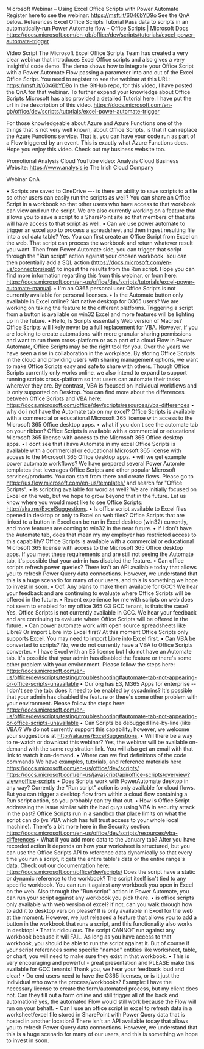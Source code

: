 
Microsoft Webinar – Using Excel Office Scripts with Power Automate
Register here to see the webinar: https://msft.it/6046bYD9o
See the QnA below.
References
Excel Office Scripts Tutorial 
Pass data to scripts in an automatically-run Power Automate flow - Office Scripts | Microsoft Docs
https://docs.microsoft.com/en-gb/office/dev/scripts/tutorials/excel-power-automate-trigger 

Video Script
The Microsoft Excel Office Scripts Team has created a very clear webinar that introduces Excel Office scripts and also gives a very insightful code demo. 
The demo shows how to integrate your Office Script with a Power Automate Flow passing a parameter into and out of the Excel Office Script.
You need to register to see the webinar at this URL:
https://msft.it/6046bYD9o
In the GitHub repo, for this video, I have posted the QnA for that webinar. 
To further expand your knowledge about Office Scripts Microsoft has also provided a detailed Tutorial here: 
I have put the url in the description of this video.
https://docs.microsoft.com/en-gb/office/dev/scripts/tutorials/excel-power-automate-trigger 

For those knowledgeable about Azure and Azure Functions one of the things that is not very well known, about Office Scripts, is that it can replace the Azure Functions service. That is, you can have your code run as part of  a Flow triggered by an event. This is exactly what Azure Functions does. 
Hope you enjoy this video. Check out my business website too.




Promotional
Analysis Cloud YouTube video: 
Analysis Cloud Business Website: https://www.analysis.ie
The Irish Cloud Company

 

 

Webinar QnA

•	Scripts are saved to OneDrive --- is there an ability to save scripts to a file so other users can easily run the scripts as well?
You can share an Office Script in a workbook so that other users who have access to that workbook can view and run the script. We are also currently working on a feature that allows you to save a script to a SharePoint site so that members of that site will have access to that script as well.
•	Can we use power automate to trigger an excel app to process a spreadsheet and then ingest resulting file into a sql data table?
Yes. You can first create an Office Script from Excel on the web. That script can process the workbook and return whatever result you want. Then from Power Automate side, you can trigger that script through the "Run script" action against your chosen workbook. You can then potentially add a SQL action (https://docs.microsoft.com/en-us/connectors/sql/) to ingest the results from the Run script. Hope you can find more information regarding this from this webinar, or from here: https://docs.microsoft.com/en-us/office/dev/scripts/tutorials/excel-power-automate-manual.
•	I'm an O365 personal user
Office Scripts is not currently available for personal licenses.
•	Is the Automate button only available in Excel online? Not native desktop for O365 users?
We are working on taking the feature to the different platforms. Triggering a script from a button is available on win32 Excel and more features will be lighting up in the future.
•	Hello, Is Scripts essentially Web version of Macros?
Office Scripts will likely never be a full replacement for VBA. However, if you are looking to create automations with more granular sharing permissions and want to run them cross-platform or as a part of a cloud Flow in Power Automate, Office Scripts may be the right tool for you. Over the years we have seen a rise in collaboration in the workplace. By storing Office Scripts in the cloud and providing users with sharing management options, we want to make Office Scripts easy and safe to share with others. Though Office Scripts currently only works online, we also intend to expand to support running scripts cross-platform so that users can automate their tasks wherever they are. By contrast, VBA is focused on individual workflows and is only supported on Desktop. You can find more about the differences between Office Scripts and VBA here: https://docs.microsoft.com/office/dev/scripts/resources/vba-differences
•	why do i not have the Automate tab on my excel?
Office Scripts is available with a commercial or educational Microsoft 365 license with access to the Microsoft 365 Office desktop apps.
•	what if you don't see the automate tab on your ribbon?
Office Scripts is available with a commercial or educational Microsoft 365 license with access to the Microsoft 365 Office desktop apps.
•	I dont see that i have Automate in my excel
Office Scripts is available with a commercial or educational Microsoft 365 license with access to the Microsoft 365 Office desktop apps.
•	will we get example power automate workflows?
We have prepared several Power Automte templates that leverages Office Scripts and other popular Microsoft services/products. You can start from there and create flows. Please go to https://us.flow.microsoft.com/en-us/templates/ and search for "Office Scripts".
•	Is scripting available for word as well?
We are initially focused on Excel on the web, but we hope to grow beyond that in the future. Let us know where you would most like to see Office Scripts: http://aka.ms/ExcelSuggestions.
•	Is office script available to Excel files opened in desktop or only to Excel on web files?
Office Scripts that are linked to a button in Excel can be run in Excel desktop (win32) currently, and more features are coming to win32 in the near future.
•	If I don't have the Automate tab, does that mean my my employer has restricted access to this capability?
Office Scripts is available with a commercial or educational Microsoft 365 license with access to the Microsoft 365 Office desktop apps. If you meet these requirements and are still not seeing the Automate tab, it's possible that your admin has disabled the feature.
•	Can office scripts refresh power queries?
There isn't an API available today that allows you to refresh Power Query data connections. However, we understand that this is a huge scenario for many of our users, and this is something we hope to invest in soon.
•	Oof. Any plans to make them available for GCC?
We hear your feedback and are continuing to evaluate where Office Scripts will be offered in the future.
•	Recent experience for me with scripts on web does not seem to enabled for my office 365 G3 GCC tenant, is thats the case?
Yes, Office Scripts is not currently available in GCC. We hear your feedback and are continuing to evaluate where Office Scripts will be offered in the future.
•	Can power automate work with open source spreadsheets like Libre? Or import Libre into Excel first?
At this moment Office Scripts only supports Excel. You may need to import Libre into Excel first.
•	Can VBA be converted to scripts?
No, we do not currently have a VBA to Office Scripts converter.
•	I have Excel with an E5 license but I do not have an Automate tab.
It's possible that your admin has disabled the feature or there's some other problem with your environment. Please follow the steps here: https://docs.microsoft.com/en-us/office/dev/scripts/testing/troubleshooting#automate-tab-not-appearing-or-office-scripts-unavailable
•	Our org has E3, M365 Apps for enterprise -- I don't see the tab: does it need to be enabled by sysadmins?
It's possible that your admin has disabled the feature or there's some other problem with your environment. Please follow the steps here: https://docs.microsoft.com/en-us/office/dev/scripts/testing/troubleshooting#automate-tab-not-appearing-or-office-scripts-unavailable
•	Can Scripts be debugged line-by-line (like VBA)?
We do not currently support this capability; however, we welcome your suggestions at http://aka.ms/ExcelSuggestions.
•	Will there be a way to re-watch or download this webinar?
Yes, the webinar will be available on-demand with the same registration link. You will also get an email with that link to watch it on-demand.
•	Where can we find definitions of the code commands
We have examples, tutorials, and reference materials here https://docs.microsoft.com/en-us/office/dev/scripts/ https://docs.microsoft.com/en-us/javascript/api/office-scripts/overview?view=office-scripts
•	Does Scripts work with PowerAutomate desktop in any way?
Currently the "Run script" action is only available for cloud flows. But you can trigger a desktop flow from within a cloud flow containing a Run script action, so you probably can try that out.
•	How is Office Script addressing the issue similar with the bad guys using VBA in security attack in the past?
Office Scripts run in a sandbox that place limits on what the script can do (vs VBA which has full trust access to your whole local machine). There's a bit more here in the Security section: https://docs.microsoft.com/en-us/office/dev/scripts/resources/vba-differences
•	What if you add more data to the January tab? After you have recorded action
It depends on how your worksheet is structured, but you can use the Office Scripts API to reference data dynamically so that every time you run a script, it gets the entire table's data or the entire range's data. Check out our documentation here: https://docs.microsoft.com/office/dev/scripts/
Does the script have a static or dynamic reference to the workbook?
The script itself isn't tied to any specific workbook. You can run it against any workbook you open in Excel on the web. Also through the "Run script" action in Power Automate, you can run your script against any workbook you pick there.
•	is office scripts only available with web version of excel? if not, can you walk through how to add it to desktop version please?
It is only available in Excel for the web at the moment. However, we just released a feature that allows you to add a button in the workbook that runs a script, and this functionality also works in desktop!
•	That's ridiculous. The script CANNOT run against any workbook because it will FAIL.
As long as you have access to that workbook, you should be able to run the script against it. But of course if your script references some specific "named" entities like worksheet, table, or chart, you will need to make sure they exist in that workbook.
•	This is very encouraging and powerful - great presentation and PLEASE make this available for GCC tenants!
Thank you, we hear your feedback loud and clear!
•	Do end users need to have the O365 licenses, or is it just the individual who owns the process/workbooks? Example: I have the necessary license to create the form/automated process, but my client does not. Can they fill out a form online and still trigger all of the back end automation?
yes, the automated Flow would still work because the Flow will run on your behalf.
•	Can I use an office script in excel to refresh data in a worksheet/excel file stored in SharePoint with Power Query data that is hosted in another location?
There isn't an API available today that allows you to refresh Power Query data connections. However, we understand that this is a huge scenario for many of our users, and this is something we hope to invest in soon.

